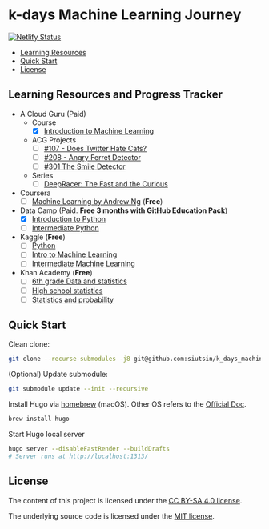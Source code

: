 # k-days Machine Learning Journey

[![Netlify Status](https://api.netlify.com/api/v1/badges/a70311c1-33ec-4c4a-afa6-93f453016ea5/deploy-status)](https://app.netlify.com/sites/ml-journey/deploys)

<!-- START doctoc generated TOC please keep comment here to allow auto update -->
<!-- DON'T EDIT THIS SECTION, INSTEAD RE-RUN doctoc TO UPDATE -->

- [Learning Resources](#learning-resources)
- [Quick Start](#quick-start)
- [License](#license)

<!-- END doctoc generated TOC please keep comment here to allow auto update -->

## Learning Resources and Progress Tracker

- A Cloud Guru (Paid)
  - Course
    - [x] [Introduction to Machine Learning](https://acloud.guru/learn/intro-machine-learning)
  - ACG Projects
    - [ ] [#107 - Does Twitter Hate Cats?](https://acloud.guru/series/acg-projects/view/107)
    - [ ] [#208 - Angry Ferret Detector](https://acloud.guru/series/acg-projects/view/208)
    - [ ] [#301 The Smile Detector](https://acloud.guru/series/acg-projects/view/301)
  - Series
    - [ ] [DeepRacer: The Fast and the Curious](https://acloud.guru/series/deepracer)
- Coursera
  - [ ] [Machine Learning by Andrew Ng](https://www.coursera.org/learn/machine-learning) (**Free**)
- Data Camp (Paid. **Free 3 months with GitHub Education Pack**)
  - [x] [Introduction to Python](https://www.datacamp.com/courses/intro-to-python-for-data-science)
  - [ ] [Intermediate Python](https://learn.datacamp.com/courses/intermediate-python-for-data-science)
- Kaggle (**Free**)
  - [ ] [Python](https://www.kaggle.com/learn/python)
  - [ ] [Intro to Machine Learning](https://www.kaggle.com/learn/intro-to-machine-learning)
  - [ ] [Intermediate Machine Learning](https://www.kaggle.com/learn/intermediate-machine-learning)
- Khan Academy (**Free**)
  - [ ] [6th grade Data and statistics](https://www.khanacademy.org/math/cc-sixth-grade-math/cc-6th-data-statistics)
  - [ ] [High school statistics](https://www.khanacademy.org/math/probability)
  - [ ] [Statistics and probability](https://www.khanacademy.org/math/statistics-probability)

## Quick Start

Clean clone:

```bash
git clone --recurse-submodules -j8 git@github.com:siutsin/k_days_machine_learning_journey.git
```

(Optional) Update submodule:

```bash
git submodule update --init --recursive
```

Install Hugo via [homebrew](https://brew.sh/) (macOS). Other OS refers to the [Official Doc](https://gohugo.io/getting-started/installing/).

```bash
brew install hugo
```

Start Hugo local server

```bash
hugo server --disableFastRender --buildDrafts
# Server runs at http://localhost:1313/
```

## License

The content of this project is licensed under the [CC BY-SA 4.0 license](https://creativecommons.org/licenses/by-sa/4.0/).

The underlying source code is licensed under the [MIT license](LICENSE.md).
